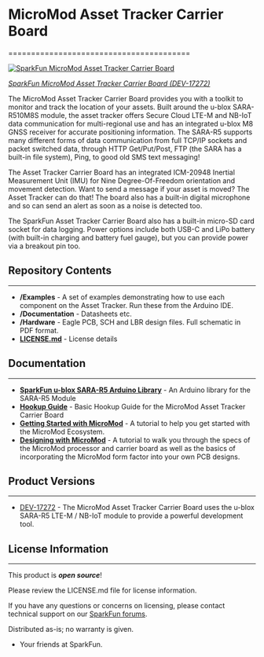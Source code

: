 # MicroMod Asset Tracker Carrier Board
========================================

[![SparkFun MicroMod Asset Tracker Carrier Board](https://cdn.sparkfun.com/assets/parts/1/6/2/7/9/17272-SparkFun_MicroMod_Asset_Tracker_Carrier_Board-04.jpg)](https://www.sparkfun.com/products/17272)

[*SparkFun MicroMod Asset Tracker Carrier Board (DEV-17272)*](https://www.sparkfun.com/products/17272)

The MicroMod Asset Tracker Carrier Board provides you with a toolkit to monitor and track the location of your assets. Built around the u-blox SARA-R510M8S module, the asset tracker offers Secure Cloud LTE-M and NB-IoT data communication for multi-regional use and has an integrated u-blox M8 GNSS receiver for accurate positioning information. The SARA-R5 supports many different forms of data communication from full TCP/IP sockets and packet switched data, through HTTP Get/Put/Post, FTP (the SARA has a built-in file system), Ping, to good old SMS text messaging!

The Asset Tracker Carrier Board has an integrated ICM-20948 Inertial Measurement Unit (IMU) for Nine Degree-Of-Freedom orientation and movement detection. Want to send a message if your asset is moved? The Asset Tracker can do that! The board also has a built-in digital microphone and so can send an alert as soon as a noise is detected too.

The SparkFun Asset Tracker Carrier Board also has a built-in micro-SD card socket for data logging. Power options include both USB-C and LiPo battery (with built-in charging and battery fuel gauge), but you can provide power via a breakout pin too.

## Repository Contents
-------------------

* **/Examples** - A set of examples demonstrating how to use each component on the Asset Tracker. Run these from the Arduino IDE.
* **/Documentation** - Datasheets etc.
* **/Hardware** - Eagle PCB, SCH and LBR design files. Full schematic in PDF format.
* **[LICENSE.md](./LICENSE.md)** - License details

## Documentation
----------------
* **[SparkFun u-blox SARA-R5 Arduino Library](https://github.com/sparkfun/SparkFun_u-blox_SARA-R5_Arduino_Library)** - An Arduino library for the SARA-R5 Module
* **[Hookup Guide](https://learn.sparkfun.com/tutorials/micromod-asset-tracker-carrier-board-hookup-guide)** - Basic Hookup Guide for the MicroMod Asset Tracker Carrier Board
* **[Getting Started with MicroMod](https://learn.sparkfun.com/tutorials/getting-started-with-micromod)** -  A tutorial to help you get started with the MicroMod Ecosystem.
* **[Designing with MicroMod](https://learn.sparkfun.com/tutorials/designing-with-micromod)** - A tutorial to walk you through the specs of the MicroMod processor and carrier board as well as the basics of incorporating the MicroMod form factor into your own PCB designs.

## Product Versions
-------------------
* [DEV-17272](https://www.sparkfun.com/products/17272) - The MicroMod Asset Tracker Carrier Board uses the u-blox SARA-R5 LTE-M / NB-IoT module to provide a powerful development tool.

## License Information
-------------------

This product is _**open source**_! 

Please review the LICENSE.md file for license information. 

If you have any questions or concerns on licensing, please contact technical support on our [SparkFun forums](https://forum.sparkfun.com/viewforum.php?f=152).

Distributed as-is; no warranty is given.

- Your friends at SparkFun.
